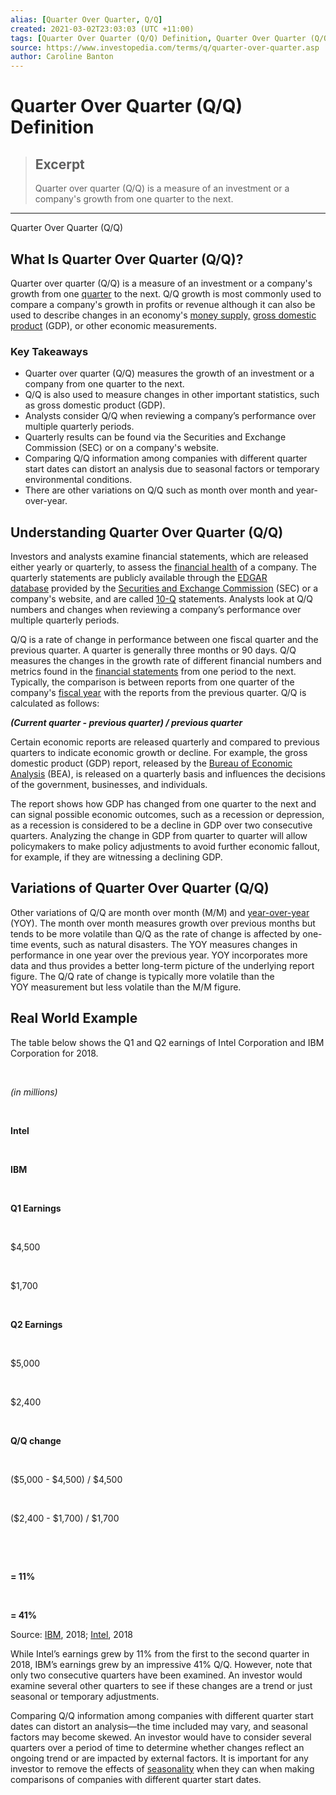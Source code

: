 ```yaml
---
alias: [Quarter Over Quarter, Q/Q]
created: 2021-03-02T23:03:03 (UTC +11:00)
tags: [Quarter Over Quarter (Q/Q) Definition, Quarter Over Quarter (Q/Q)]
source: https://www.investopedia.com/terms/q/quarter-over-quarter.asp
author: Caroline Banton
---
```


# Quarter Over Quarter (Q/Q) Definition

> ## Excerpt
> Quarter over quarter (Q/Q) is a measure of an investment or a company's growth from one quarter to the next.

---

Quarter Over Quarter (Q/Q)
## What Is Quarter Over Quarter (Q/Q)?

Quarter over quarter (Q/Q) is a measure of an investment or a company's growth from one [quarter](https://www.investopedia.com/terms/q/quarter.asp) to the next. Q/Q growth is most commonly used to compare a company's growth in profits or revenue although it can also be used to describe changes in an economy's [money supply,](https://www.investopedia.com/terms/m/moneysupply.asp) [gross domestic product](https://www.investopedia.com/terms/g/gdp.asp) (GDP), or other economic measurements.

### Key Takeaways

-   Quarter over quarter (Q/Q) measures the growth of an investment or a company from one quarter to the next.
-   Q/Q is also used to measure changes in other important statistics, such as gross domestic product (GDP).
-   Analysts consider Q/Q when reviewing a company’s performance over multiple quarterly periods.
-   Quarterly results can be found via the Securities and Exchange Commission (SEC) or on a company's website.
-   Comparing Q/Q information among companies with different quarter start dates can distort an analysis due to seasonal factors or temporary environmental conditions.
-   There are other variations on Q/Q such as month over month and year-over-year.

## Understanding Quarter Over Quarter (Q/Q)

Investors and analysts examine financial statements, which are released either yearly or quarterly, to assess the [financial health](https://www.investopedia.com/terms/f/financial-health.asp) of a company. The quarterly statements are publicly available through the [EDGAR database](https://www.sec.gov/edgar.shtml) provided by the [Securities and Exchange Commission](https://www.investopedia.com/terms/s/sec.asp) (SEC) or a company's website, and are called [10-Q](https://www.investopedia.com/terms/1/10q.asp) statements. Analysts look at Q/Q numbers and changes when reviewing a company’s performance over multiple quarterly periods.

Q/Q is a rate of change in performance between one fiscal quarter and the previous quarter. A quarter is generally three months or 90 days. Q/Q measures the changes in the growth rate of different financial numbers and metrics found in the [financial statements](https://www.investopedia.com/terms/f/financial-statements.asp) from one period to the next. Typically, the comparison is between reports from one quarter of the company's [fiscal year](https://www.investopedia.com/terms/f/fiscalyear.asp) with the reports from the previous quarter. Q/Q is calculated as follows:

**_(Current quarter - previous quarter) / previous quarter_**

Certain economic reports are released quarterly and compared to previous quarters to indicate economic growth or decline. For example, the gross domestic product (GDP) report, released by the [Bureau of Economic Analysis](https://www.investopedia.com/terms/b/bea.asp) (BEA), is released on a quarterly basis and influences the decisions of the government, businesses, and individuals.

The report shows how GDP has changed from one quarter to the next and can signal possible economic outcomes, such as a recession or depression, as a recession is considered to be a decline in GDP over two consecutive quarters. Analyzing the change in GDP from quarter to quarter will allow policymakers to make policy adjustments to avoid further economic fallout, for example, if they are witnessing a declining GDP.

## Variations of Quarter Over Quarter (Q/Q)

Other variations of Q/Q are month over month (M/M) and [year-over-year](https://www.investopedia.com/terms/y/year-over-year.asp) (YOY). The month over month measures growth over previous months but tends to be more volatile than Q/Q as the rate of change is affected by one-time events, such as natural disasters. The YOY measures changes in performance in one year over the previous year. YOY incorporates more data and thus provides a better long-term picture of the underlying report figure. The Q/Q rate of change is typically more volatile than the YOY measurement but less volatile than the M/M figure.

## Real World Example

The table below shows the Q1 and Q2 earnings of Intel Corporation and IBM Corporation for 2018.

 

_(in millions)_

 

**Intel**

 

**IBM**

 

**Q1 Earnings**

 

$4,500

 

$1,700

 

**Q2 Earnings**

 

$5,000

 

$2,400

 

**Q/Q change**

 

($5,000 - $4,500) / $4,500

 

($2,400 - $1,700) / $1,700

 

 

**\= 11%**

 

**\= 41%**

Source: [IBM](https://www.ibm.com/investor/att/pdf/IBM-2Q18-Earnings-Press-Release.pdf), 2018; [Intel](https://www.intc.com/investor-relations/investor-education-and-news/investor-news/press-release-details/2018/Intel-Reports-Second-Quarter-2018-Financial-Results/), 2018

While Intel’s earnings grew by 11% from the first to the second quarter in 2018, IBM’s earnings grew by an impressive 41% Q/Q. However, note that only two consecutive quarters have been examined. An investor would examine several other quarters to see if these changes are a trend or just seasonal or temporary adjustments.

Comparing Q/Q information among companies with different quarter start dates can distort an analysis—the time included may vary, and seasonal factors may become skewed. An investor would have to consider several quarters over a period of time to determine whether changes reflect an ongoing trend or are impacted by external factors. It is important for any investor to remove the effects of [seasonality](https://www.investopedia.com/terms/s/seasonality.asp) when they can when making comparisons of companies with different quarter start dates.
